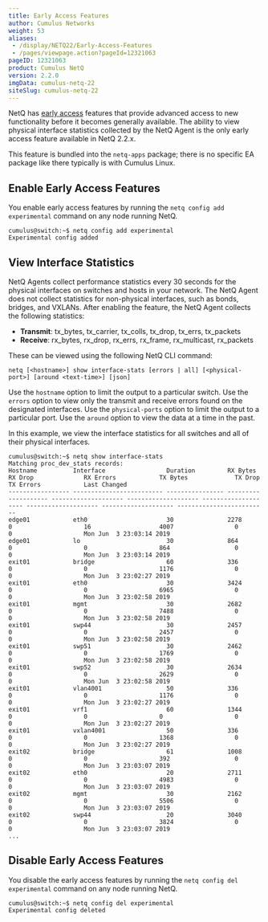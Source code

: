 ```yaml
---
title: Early Access Features
author: Cumulus Networks
weight: 53
aliases:
 - /display/NETQ22/Early-Access-Features
 - /pages/viewpage.action?pageId=12321063
pageID: 12321063
product: Cumulus NetQ
version: 2.2.0
imgData: cumulus-netq-22
siteSlug: cumulus-netq-22
---
```


NetQ has [early
access](https://support.cumulusnetworks.com/hc/en-us/articles/202933878-Early-Access-Features-Defined)
features that provide advanced access to new functionality before it
becomes generally available. The ability to view physical interface
statistics collected by the NetQ Agent is the only early access feature
available in NetQ 2.2.x.

This feature is bundled into the `netq-apps` package; there is no
specific EA package like there typically is with Cumulus Linux.

## Enable Early Access Features

You enable early access features by running the `netq config add
experimental` command on any node running NetQ.

    cumulus@switch:~$ netq config add experimental
    Experimental config added

## View Interface Statistics

NetQ Agents collect performance statistics every 30 seconds for the
physical interfaces on switches and hosts in your network. The NetQ
Agent does not collect statistics for non-physical interfaces, such as
bonds, bridges, and VXLANs. After enabling the feature, the NetQ Agent
collects the following statistics:

  - **Transmit**: tx\_bytes, tx\_carrier, tx\_colls, tx\_drop, tx\_errs,
    tx\_packets
  - **Receive**: rx\_bytes, rx\_drop, rx\_errs, rx\_frame,
    rx\_multicast, rx\_packets

These can be viewed using the following NetQ CLI command:

    netq [<hostname>] show interface-stats [errors | all] [<physical-port>] [around <text-time>] [json]

Use the `hostname` option to limit the output to a particular switch.
Use the `errors` option to view only the transmit and receive errors
found on the designated interfaces. Use the `physical-ports` option to
limit the output to a particular port. Use the `around` option to view
the data at a time in the past.

In this example, we view the interface statistics for all switches and
all of their physical interfaces.

    cumulus@switch:~$ netq show interface-stats
    Matching proc_dev_stats records:
    Hostname          Interface                 Duration         RX Bytes             RX Drop              RX Errors            TX Bytes             TX Drop              TX Errors            Last Changed
    ----------------- ------------------------- ---------------- -------------------- -------------------- -------------------- -------------------- -------------------- -------------------- -------------------------
    edge01            eth0                      30               2278                 0                    16                   4007                 0                    0                    Mon Jun  3 23:03:14 2019
    edge01            lo                        30               864                  0                    0                    864                  0                    0                    Mon Jun  3 23:03:14 2019
    exit01            bridge                    60               336                  0                    0                    1176                 0                    0                    Mon Jun  3 23:02:27 2019
    exit01            eth0                      30               3424                 0                    0                    6965                 0                    0                    Mon Jun  3 23:02:58 2019
    exit01            mgmt                      30               2682                 0                    0                    7488                 0                    0                    Mon Jun  3 23:02:58 2019
    exit01            swp44                     30               2457                 0                    0                    2457                 0                    0                    Mon Jun  3 23:02:58 2019
    exit01            swp51                     30               2462                 0                    0                    1769                 0                    0                    Mon Jun  3 23:02:58 2019
    exit01            swp52                     30               2634                 0                    0                    2629                 0                    0                    Mon Jun  3 23:02:58 2019
    exit01            vlan4001                  50               336                  0                    0                    1176                 0                    0                    Mon Jun  3 23:02:27 2019
    exit01            vrf1                      60               1344                 0                    0                    0                    0                    0                    Mon Jun  3 23:02:27 2019
    exit01            vxlan4001                 50               336                  0                    0                    1368                 0                    0                    Mon Jun  3 23:02:27 2019
    exit02            bridge                    61               1008                 0                    0                    392                  0                    0                    Mon Jun  3 23:03:07 2019
    exit02            eth0                      20               2711                 0                    0                    4983                 0                    0                    Mon Jun  3 23:03:07 2019
    exit02            mgmt                      30               2162                 0                    0                    5506                 0                    0                    Mon Jun  3 23:03:07 2019
    exit02            swp44                     20               3040                 0                    0                    3824                 0                    0                    Mon Jun  3 23:03:07 2019
    ...

## Disable Early Access Features

You disable the early access features by running the `netq config del`
`experimental` command on any node running NetQ.

    cumulus@switch:~$ netq config del experimental
    Experimental config deleted

<article id="html-search-results" class="ht-content" style="display: none;">

</article>

<footer id="ht-footer">

</footer>

</details>
